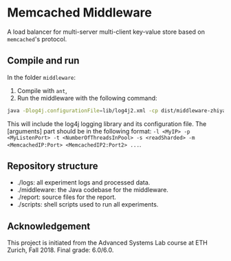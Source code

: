 # Memcached Middleware

A load balancer for multi-server multi-client key-value store based on `memcached`'s protocol.


## Compile and run

In the folder `middleware`:

1. Compile with `ant`,
2. Run the middleware with the following command:

```bash
java -Dlog4j.configurationFile=lib/log4j2.xml -cp dist/middleware-zhiyang.jar:lib/* ch.ethz.asltest.RunMW [arguments]
```

This will include the log4j logging library and its configuration file. The [arguments] part should be in the following format: ```-l <MyIP> -p <MyListenPort> -t <NumberOfThreadsInPool> -s <readSharded> -m <MemcachedIP:Port> <MemcachedIP2:Port2> ...```.

## Repository structure

- ./logs: all experiment logs and processed data.
- ./middleware: the Java codebase for the middleware.
- ./report: source files for the report.
- ./scripts: shell scripts used to run all experiments.

## Acknowledgement

This project is initiated from the Advanced Systems Lab course at ETH Zurich, Fall 2018. Final grade: 6.0/6.0.
